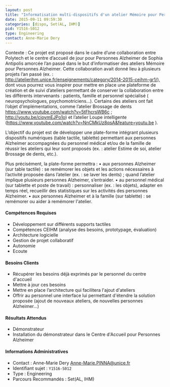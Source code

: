 ```yaml
---
layout: post
title: "Informatisation multi-dispositifs d'un atelier Mémoire pour Personnes Alzheimer"
date: 2015-09-11 09:59:30
categories: [dispo, Set(AL, IHM)]
pid: Y1516-S012
type: Engineering
contact: Anne-Marie Dery
---
```

       
Contexte : Ce projet est proposé dans le cadre d’une collaboration entre Polytech et le centre d’accueil de jour pour Personnes Alzheimer de Sophia Antipolis amorcée l’an passé dans le but d’informatiser des ateliers Mémoire pour Personnes Alzheimer. Cette collaboration avait donné lieu à plusieurs projets  l’an passé  (ex. : http://atelierihm.unice.fr/enseignements/category/2014-2015-ceihm-gr1/),  dont vous pourrez vous inspirer pour mettre en place une plateforme de création et de suivi d’ateliers  permettant de conserver la collaboration entre les différents intervenants : patients, famille et personnel spécialisé ( neuropsychologues, psychomotriciens…). Certains des ateliers ont fait l’objet d’implémentations, comme l’atelier Brossage de dents https://www.youtube.com/watch?v=5tFhcrsWB6c ; http://youtu.be/cioymEJPo1o)  et l’atelier Loupe intelligente (https://www.youtube.com/watch?v=NnCMkUz8qsA&feature=youtu.be ).

L’objectif du projet est de développer une plate-forme intégrant plusieurs dispositifs numériques (table tactile, tablette) permettant aux personnes Alzheimer accompagnées du personnel médical et/ou de la famille de réussir les ateliers qui leur sont proposés (ex. : atelier Estime de soi, atelier Brossage de dents, etc.).

 Plus précisément, la plate-forme permettra :
•	aux personnes Alzheimer (sur table tactile)  : se remémorer les objets et les actions nécessaires à l’activité proposée dans l’atelier (ex. : se laver les dents) ; quand l’atelier implique plusieurs personnes Alzheimer, s’entraider.
•	au personnel médical (sur tablette et poste de travail) : personnaliser (ex. : les objets), adapter en temps réel, recueillir des statistiques sur les activités des personnes Alzheimer.
•	aux personnes Alzheimer et à la famille (sur tablette) : se remémorer ou aider à remémorer l'atelier.

#### Compétences Requises
- Développement sur différents supports tactiles
- Compétences CEIHM (analyse des besoins, prototypage, évaluation)
- Architecture logicielle
- Gestion de projet collaboratif
- Autonomie
- Ecoute


#### Besoins Clients
- Récupérer les besoins déjà exprimés par le personnel du centre d'accueil
- Mettre à jour ces besoins
- Mettre en place l’architecture qui facilitera l'ajout d'ateliers 
- Offrir au personnel une interface lui permettant d'étendre la solution proposée (ajout de nouveaux ateliers, de nouvelles personnes Alzheimer...)

#### Résultats Attendus
- Démonstrateur 
- Installation du démonstrateur dans le Centre d'Accueil pour Personnes Alzheimer
     

#### Informations Administratives
  * Contact : Anne-Marie Dery <Anne-Marie.PINNA@unice.fr>
  * Identifiant sujet : `Y1516-S012`
  * Type : Engineering
  * Parcours Recommandés : Set(AL, IHM)
     